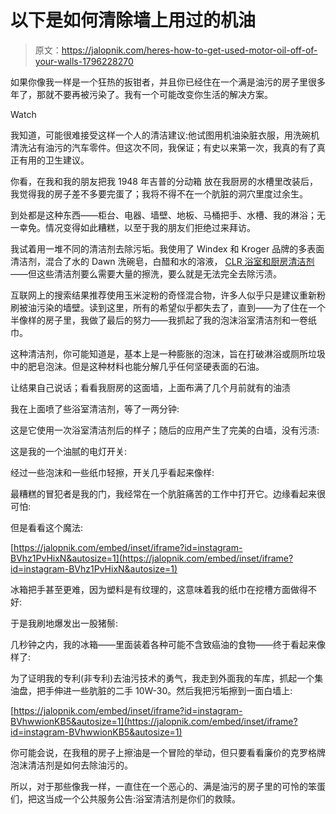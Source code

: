 # 以下是如何清除墙上用过的机油

> 原文：<https://jalopnik.com/heres-how-to-get-used-motor-oil-off-of-your-walls-1796228270>

如果你像我一样是一个狂热的扳钳者，并且你已经住在一个满是油污的房子里很多年了，那就不要再被污染了。我有一个可能改变你生活的解决方案。

Watch

我知道，可能很难接受这样一个人的清洁建议:他试图用机油染脏衣服，用洗碗机 清洗沾有油污的汽车零件。但这次不同，我保证；有史以来第一次，我真的有了真正有用的卫生建议。

你看，在我和我的朋友把我 1948 年吉普的分动箱 放在我厨房的水槽里改装后，我觉得我的房子差不多要完蛋了；我将不得不在一个肮脏的洞穴里度过余生。

到处都是这种东西——柜台、电器、墙壁、地板、马桶把手、水槽、我的淋浴；无一幸免。情况变得如此糟糕，以至于我的朋友们拒绝过来拜访。

我试着用一堆不同的清洁剂去除污垢。我使用了 Windex 和 Kroger 品牌的多表面清洁剂，混合了水的 Dawn 洗碗皂，白醋和水的溶液， [CLR 浴室和厨房清洁剂](https://www.walmart.com/ip/CLR-BATHROOM-KITCH/15716789)——但这些清洁剂要么需要大量的擦洗，要么就是无法完全去除污渍。

互联网上的搜索结果推荐使用玉米淀粉的奇怪混合物，许多人似乎只是建议重新粉刷被油污染的墙壁。读到这里，所有的希望似乎都失去了，直到——为了住在一个半像样的房子里，我做了最后的努力——我抓起了我的泡沫浴室清洁剂和一卷纸巾。

这种清洁剂，你可能知道是，基本上是一种膨胀的泡沫，旨在打破淋浴或厕所垃圾中的肥皂泡沫。但是这种材料也能分解几乎任何坚硬表面的石油。

让结果自己说话；看看我厨房的这面墙，上面布满了几个月前就有的油渍

我在上面喷了些浴室清洁剂，等了一两分钟:

这是它使用一次浴室清洁剂后的样子；随后的应用产生了完美的白墙，没有污渍:

这是我的一个油腻的电灯开关:

经过一些泡沫和一些纸巾轻擦，开关几乎看起来像样:

最糟糕的冒犯者是我的门，我经常在一个肮脏痛苦的工作中打开它。边缘看起来很可怕:

但是看看这个魔法:

 [https://jalopnik.com/embed/inset/iframe?id=instagram-BVhz1PvHixN&autosize=1](https://jalopnik.com/embed/inset/iframe?id=instagram-BVhz1PvHixN&autosize=1) 

冰箱把手甚至更难，因为塑料是有纹理的，这意味着我的纸巾在挖槽方面做得不好:

于是我刷地爆发出一股猪鬃:

几秒钟之内，我的冰箱——里面装着各种可能不含致癌油的食物——终于看起来像样了:

为了证明我的专利(非专利)去油污技术的勇气，我走到外面我的车库，抓起一个集油盘，把手伸进一些肮脏的二手 10W-30。然后我把污垢擦到一面白墙上:

 [https://jalopnik.com/embed/inset/iframe?id=instagram-BVhwwionKB5&autosize=1](https://jalopnik.com/embed/inset/iframe?id=instagram-BVhwwionKB5&autosize=1) 

你可能会说，在我租的房子上擦油是一个冒险的举动，但只要看看廉价的克罗格牌泡沫清洁剂是如何去除油污的。

所以，对于那些像我一样，一直住在一个恶心的、满是油污的房子里的可怜的笨蛋们，把这当成一个公共服务公告:浴室清洁剂是你们的救赎。